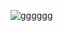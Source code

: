
![gggggg](https://user-images.githubusercontent.com/20543298/65025462-9adc7780-d958-11e9-8a87-ae0ca3678414.PNG)
